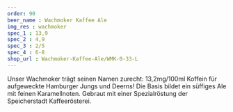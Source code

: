 ```yaml
---
order: 90
beer_name : Wachmoker Kaffee Ale
img_res : wachmoker
spec_1 : 13,9
spec_2 : 4,9
spec_3 : 2/5
spec_4 : 6-8
shop_url : Wachmoker-Kaffee-Ale/WMK-0-33-L
---
```

Unser Wachmoker trägt seinen Namen zurecht: 13,2mg/100ml Koffein für aufgeweckte Hamburger Jungs und Deerns! Die Basis bildet ein süffiges Ale mit feinen Karamellnoten. Gebraut mit einer Spezialröstung der Speicherstadt Kaffeerösterei.